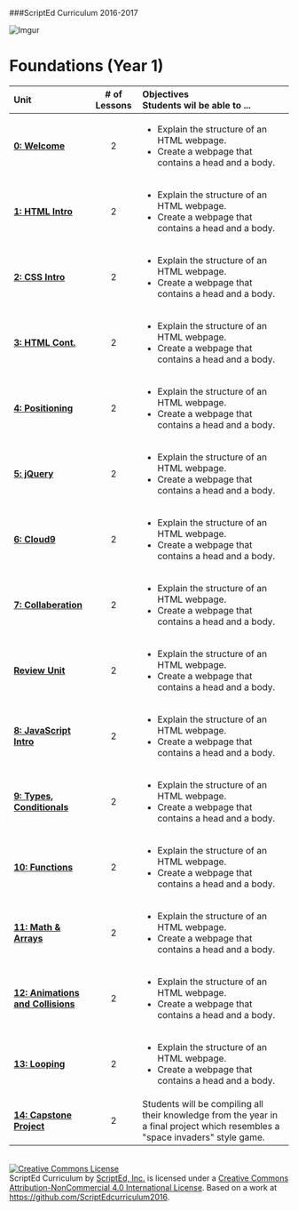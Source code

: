 ###ScriptEd Curriculum 2016-2017


<!--![Imgur](http://i.imgur.com/P6Mdcqe.png)-->

![Imgur](http://i.imgur.com/tYj6Ua0.png)



<!--Pacing Calendar (Year 1)
===================
|  |  Sept | Oct | Nov | Dec | Jan | Feb | March | April | May |
|:--------:|:---|:---|:---|:---|:---|:---|:---|:---|:---|
| Content| <sub> 0: Icebreaker <br> 1: HTML <br> Survey</sub>| <sub> 2: CSS Tag Selectors <br>3:HTML Lists, HTML IDs, Classes <br> 4:Positioning, Layout, Wireframing  </sub> |<sub> 5: jQuery: show/hide, events, inputs, .val() <br>6: Cloud9, Git, Multi-Page Sites <br>7: GitHub Collaboration </sub>| <sub>6: Cloud9, Git, Multi-Page Sites  <br>7: GitHub Collaboration </sub> |<sub> 8: JavaScript Introduction <br>9: Value Types, Operators, Variables, Conditionals </sub>| <sub> 9: Value Types, Operators, Variables, Conditionals <br>10: Functions </sub> | <sub>11: Math and Arrays <br>12: Animations and Collisions </sub>| <sub>12: Animations and Collisions <br>13: Looping</sub>|<sub> 14: Capstone Project</sub>|
-->


Foundations (Year 1)
===================
| Unit |# of Lessons | Objectives <br> Students wil be able to ... | 
|:--------|:---:|:---------|
| [**0: Welcome**](units/unit0) | 2 | <ul> <li> Explain the structure of an HTML webpage.</li> <li> Create a webpage that contains a head and a body. </li> </ul>|
| [**1:  HTML Intro**](units/unit1) | 2 |<ul> <li> Explain the structure of an HTML webpage.</li> <li> Create a webpage that contains a head and a body. </li> </ul>|
| [**2: CSS Intro**](units/unit2) | 2 |<ul> <li> Explain the structure of an HTML webpage.</li> <li> Create a webpage that contains a head and a body. </li> </ul>|
| [**3: HTML Cont.**](units/unit3) | 2 |<ul> <li> Explain the structure of an HTML webpage.</li> <li> Create a webpage that contains a head and a body. </li> </ul> |
| [**4: Positioning**](units/unit4) | 2 |<ul> <li> Explain the structure of an HTML webpage.</li> <li> Create a webpage that contains a head and a body. </li> </ul>|
| [**5: jQuery**](units/unit5) | 2 |<ul> <li> Explain the structure of an HTML webpage.</li> <li> Create a webpage that contains a head and a body. </li> </ul>|
| [**6: Cloud9**](units/unit6) | 2 |<ul> <li> Explain the structure of an HTML webpage.</li> <li> Create a webpage that contains a head and a body. </li> </ul>|
| [**7: Collaberation**](units/unit7) | 2 |<ul> <li> Explain the structure of an HTML webpage.</li> <li> Create a webpage that contains a head and a body. </li> </ul>|
| [**Review Unit**](units/unitReview) | 2 |<ul> <li> Explain the structure of an HTML webpage.</li> <li> Create a webpage that contains a head and a body. </li> </ul> |
| [**8: JavaScript Intro**](units/unit8) | 2 |<ul> <li> Explain the structure of an HTML webpage.</li> <li> Create a webpage that contains a head and a body. </li> </ul>|
| [**9: Types, Conditionals**](units/unit9) | 2 | <ul> <li> Explain the structure of an HTML webpage.</li> <li> Create a webpage that contains a head and a body. </li> </ul>|
| [**10: Functions**](units/unit10) | 2 |<ul> <li> Explain the structure of an HTML webpage.</li> <li> Create a webpage that contains a head and a body. </li> </ul>|
| [**11: Math & Arrays**](units/unit11) | 2 |<ul> <li> Explain the structure of an HTML webpage.</li> <li> Create a webpage that contains a head and a body. </li> </ul>|
| [**12: Animations and Collisions**](units/unit12) | 2 |<ul> <li> Explain the structure of an HTML webpage.</li> <li> Create a webpage that contains a head and a body. </li> </ul>|
| [**13: Looping**](units/unit13) | 2 |<ul> <li> Explain the structure of an HTML webpage.</li> <li> Create a webpage that contains a head and a body. </li> </ul>|
| [**14: Capstone Project**](units/unit14) | 2 |Students will be compiling all their knowledge from the year in a final project which resembles a "space invaders" style game.|




<br>
<a rel="license" href="http://creativecommons.org/licenses/by-nc/4.0/"><img alt="Creative Commons License" style="border-width:0" src="https://i.creativecommons.org/l/by-nc/4.0/88x31.png" /></a><br /><span xmlns:dct="http://purl.org/dc/terms/" property="dct:title">ScriptEd Curriculum</span> by <a xmlns:cc="http://creativecommons.org/ns#" href="https://github.com/ScriptEdcurriculum/curriculum" property="cc:attributionName" rel="cc:attributionURL">ScriptEd, Inc.</a> is licensed under a <a rel="license" href="http://creativecommons.org/licenses/by-nc/4.0/">Creative Commons Attribution-NonCommercial 4.0 International License</a>.  Based on a work at <a xmlns:dct="http://purl.org/dc/terms/" href="https://github.com/ScriptEdcurriculum/curriculum2016" rel="dct:source">https://github.com/ScriptEdcurriculum2016</a>.
